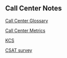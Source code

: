 ## Call Center Notes

[Call Center Glossary](callcenter-glossary.md)

[Call Center Metrics](CallCenterMetrics.md)

[KCS](KCS.md)

[CSAT survey](CSAT.md)


